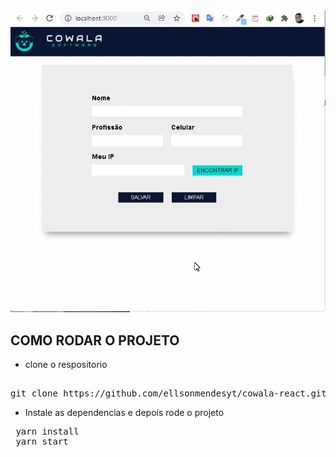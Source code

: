 



<div>
<img src='./hows/hows.gif'>
</div>


## COMO RODAR O PROJETO
- clone o respositorio 
<pre> 
git clone https://github.com/ellsonmendesyt/cowala-react.git
</pre>

- Instale as dependencias e depois rode o projeto
<pre>
 yarn install
 yarn start
</pre>



